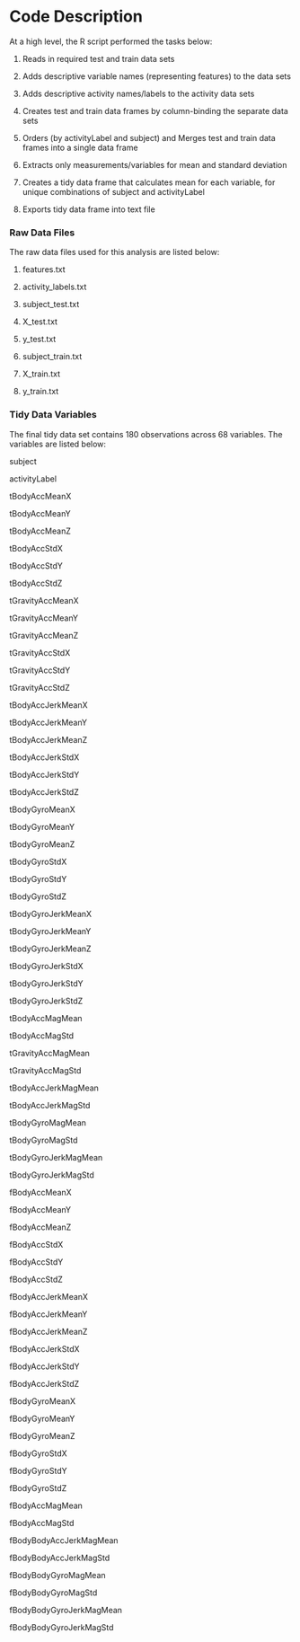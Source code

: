 Code Description
=================
At a high level, the R script performed the tasks below:

1. Reads in required test and train data sets

2. Adds descriptive variable names (representing features) to the data sets

3. Adds descriptive activity names/labels to the activity data sets

4. Creates test and train data frames by column-binding the separate data sets

5. Orders (by activityLabel and subject) and Merges test and train data frames into a single data frame

6. Extracts only measurements/variables for mean and standard deviation

7. Creates a tidy data frame that calculates mean for each variable, for unique combinations of subject and activityLabel

8. Exports tidy data frame into text file

### Raw Data Files
The raw data files used for this analysis are listed below:

1. features.txt

2. activity_labels.txt

3. subject_test.txt

4. X_test.txt

5. y_test.txt

6. subject_train.txt

7. X_train.txt

8. y_train.txt

### Tidy Data Variables
The final tidy data set contains 180 observations across 68 variables. The variables are listed below:

subject

activityLabel

tBodyAccMeanX

tBodyAccMeanY

tBodyAccMeanZ

tBodyAccStdX

tBodyAccStdY

tBodyAccStdZ

tGravityAccMeanX

tGravityAccMeanY  

tGravityAccMeanZ

tGravityAccStdX

tGravityAccStdY

tGravityAccStdZ

tBodyAccJerkMeanX 

tBodyAccJerkMeanY

tBodyAccJerkMeanZ

tBodyAccJerkStdX

tBodyAccJerkStdY

tBodyAccJerkStdZ      

tBodyGyroMeanX

tBodyGyroMeanY

tBodyGyroMeanZ

tBodyGyroStdX

tBodyGyroStdY     

tBodyGyroStdZ

tBodyGyroJerkMeanX

tBodyGyroJerkMeanY

tBodyGyroJerkMeanZ

tBodyGyroJerkStdX  

tBodyGyroJerkStdY

tBodyGyroJerkStdZ

tBodyAccMagMean

tBodyAccMagStd

tGravityAccMagMean   

tGravityAccMagStd

tBodyAccJerkMagMean

tBodyAccJerkMagStd

tBodyGyroMagMean

tBodyGyroMagStd

tBodyGyroJerkMagMean

tBodyGyroJerkMagStd

fBodyAccMeanX

fBodyAccMeanY

fBodyAccMeanZ        

fBodyAccStdX

fBodyAccStdY

fBodyAccStdZ

fBodyAccJerkMeanX

fBodyAccJerkMeanY   

fBodyAccJerkMeanZ

fBodyAccJerkStdX

fBodyAccJerkStdY

fBodyAccJerkStdZ

fBodyGyroMeanX          

fBodyGyroMeanY

fBodyGyroMeanZ

fBodyGyroStdX

fBodyGyroStdY

fBodyGyroStdZ 

fBodyAccMagMean

fBodyAccMagStd

fBodyBodyAccJerkMagMean

fBodyBodyAccJerkMagStd

fBodyBodyGyroMagMean  

fBodyBodyGyroMagStd

fBodyBodyGyroJerkMagMean

fBodyBodyGyroJerkMagStd
